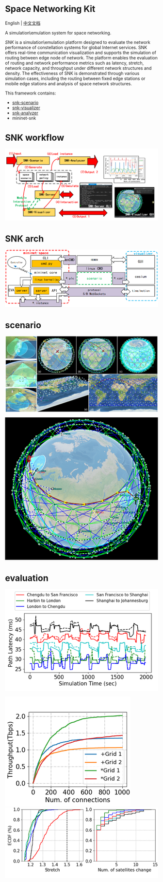 # Space Networking Kit

English | [中文文档](README_ch.md)

A simulation\emulation system for space networking.



*SNK* is a simulation\emulation  platform designed to evaluate the network performance of constellation systems for global Internet services.  SNK offers real-time communication visualization and supports the simulation of routing between edge node of network.  The platform enables the evaluation of routing and network performance metrics such as latency, stretch, network capacity, and throughput under different network structures and density.   The effectiveness of SNK is demonstrated through various simulation cases, including the routing between fixed edge stations or mobile edge stations and analysis of space network structures.

This framework contains:
- [snk-scenario](https://github.com/xdr940/snk-scenario)
- [snk-visualizer](https://github.com/xdr940/snk-visualizer)
- [snk-analyzer](https://github.com/xdr940/snk-analyzer)
- mininet-snk 


# SNK workflow

![](./fig/wkfl.png)

# SNK arch

![](./fig/framework.png)




# scenario

![](./fig/sce_abs.png)

![](./fig/har2lon.png)


# evaluation
![](./fig/cities.png)

![](./fig/loads_thp.png)
![](./fig/stretch_evo.png)
